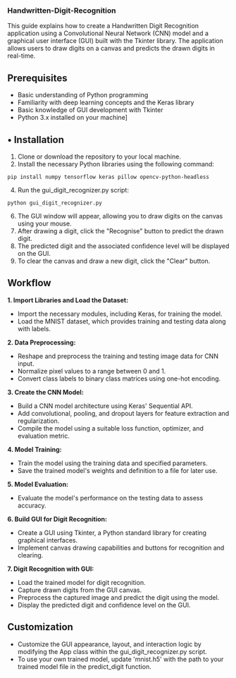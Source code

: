 ### Handwritten-Digit-Recognition

This guide explains how to create a Handwritten Digit Recognition application using a Convolutional Neural Network (CNN) model and a graphical user interface (GUI) built with the Tkinter library. The application allows users to draw digits on a canvas and predicts the drawn digits in real-time.

## Prerequisites
  - Basic understanding of Python programming
  -	Familiarity with deep learning concepts and the Keras library
  -	Basic knowledge of GUI development with Tkinter
  -	Python 3.x installed on your machine]

## **•	Installation**

  1.	Clone or download the repository to your local machine.
  2.	Install the necessary Python libraries using the following command:
     
    pip install numpy tensorflow keras pillow opencv-python-headless
  
  4.	Run the gui_digit_recognizer.py script:
     
    python gui_digit_recognizer.py
  
  6.	The GUI window will appear, allowing you to draw digits on the canvas using your mouse.
  7.	After drawing a digit, click the "Recognise" button to predict the drawn digit.
  8.	The predicted digit and the associated confidence level will be displayed on the GUI.
  9.	To clear the canvas and draw a new digit, click the "Clear" button.

## Workflow

  **1.	Import Libraries and Load the Dataset:**
  - Import the necessary modules, including Keras, for training the model.
  -	Load the MNIST dataset, which provides training and testing data along with labels.
  
  **2.	Data Preprocessing:**
  
  - Reshape and preprocess the training and testing image data for CNN input.
  - Normalize pixel values to a range between 0 and 1.
  - Convert class labels to binary class matrices using one-hot encoding.
  
 **3.	Create the CNN Model:**
   - Build a CNN model architecture using Keras' Sequential API.
   - Add convolutional, pooling, and dropout layers for feature extraction and regularization.
   - Compile the model using a suitable loss function, optimizer, and evaluation metric.
  
  **4.	Model Training:**
  
  - Train the model using the training data and specified parameters.
  - Save the trained model's weights and definition to a file for later use.
  
  **5.	Model Evaluation:**
  
  - Evaluate the model's performance on the testing data to assess accuracy.
  
  **6.	Build GUI for Digit Recognition:**
  
  - Create a GUI using Tkinter, a Python standard library for creating graphical interfaces.
  - Implement canvas drawing capabilities and buttons for recognition and clearing.
  
  **7.	Digit Recognition with GUI:**
  - Load the trained model for digit recognition.
  - Capture drawn digits from the GUI canvas.
  - Preprocess the captured image and predict the digit using the model.
  - Display the predicted digit and confidence level on the GUI.

## Customization
  - Customize the GUI appearance, layout, and interaction logic by modifying the App class within the gui_digit_recognizer.py script.
  - To use your own trained model, update 'mnist.h5' with the path to your trained model file in the predict_digit function.
